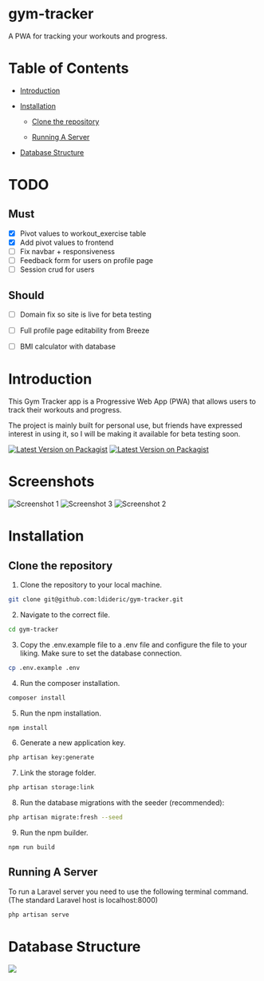 # gym-tracker

A PWA for tracking your workouts and progress.

# Table of Contents

- [Introduction](#introduction)

- [Installation](#installation)

  - [Clone the repository](#clone-the-repository)

  - [Running A Server](#running-a-server)

- [Database Structure](#database-structure)


# TODO
## Must
- [X] Pivot values to workout_exercise table
- [X] Add pivot values to frontend
- [ ] Fix navbar + responsiveness
- [ ] Feedback form for users on profile page
- [ ] Session crud for users
## Should
- [ ] Domain fix so site is live for beta testing
- [ ] Full profile page editability from Breeze
- [ ] BMI calculator with database


# Introduction

This Gym Tracker app is a Progressive Web App (PWA) that allows users to track their workouts and progress.

The project is mainly built for personal use, but friends have expressed interest in using it, so I will be making it available for beta testing soon.

[![Latest Version on Packagist](https://img.shields.io/badge/laravel-v10.x-red)](https://www.laravel.com)
[![Latest Version on Packagist](https://img.shields.io/badge/vuejs-v3.x-brightgreen)](https://www.vuejs.org)


# Screenshots

![Screenshot 1](./images/workouts_home.png)
![Screenshot 3](./images/workout_show.png)
![Screenshot 2](./images/sessions_home.png)

# Installation

## Clone the repository

1. Clone the repository to your local machine.
```bash
git clone git@github.com:ldideric/gym-tracker.git
```

2. Navigate to the correct file.
```bash
cd gym-tracker
```

3. Copy the .env.example file to a .env file and configure the file to your liking. Make sure to set the database connection.
```bash
cp .env.example .env
```

4. Run the composer installation.
```bash
composer install
```

5. Run the npm installation.
```bash
npm install
```

6. Generate a new application key.
```bash
php artisan key:generate
```

7. Link the storage folder.
```bash
php artisan storage:link
```

8. Run the database migrations with the seeder (recommended):
```bash
php artisan migrate:fresh --seed
```

9. Run the npm builder.
```bash
npm run build
```

## Running A Server
To run a Laravel server you need to use the following terminal command. (The standard Laravel host is localhost:8000)
```bash
php artisan serve
```

# Database Structure

[![](https://mermaid.ink/img/pako:eNqlVNtu4jAQ_RXLz4ASkgDJ6zaVUNWlIlR7EVLkxtNgNbEj21FhIf--5hICJGpV1U_2zPHMmTP2bHEiKOAAg7xjJJUkX3Jk1nMUztFu1--LLfo1mz_MnhcoQEu8IuqR8M0St2FRGEXT2c8uWB3hOmAc_g7nP6ZRWF-Zcbi50UAq0e_vdqg-x4s_T133ahIn-CX1F8gET9VC3GJPrD5g8xUWF8Jsj_v9emEp4xoxip4eGqvSkvEUcZJDywg5YVnLWhCl3oWkR0dVp6vr_DTjq5DAUj6l90KiUoGMDeD-I0rnHNdFf6u2vFRJBnEqRVk0Tg1rjSioRLJCM8Ebzz58QjIhGai4MKRzxksN3SI0b6bN0Uj3Jkp9W_TJC2uQCVNw6T5Hr1_L9yW-AnQwainekVOBUkaiLxRS66hAq2uLhOLG8m74rfRFZ1gOiJaSNG0xJHEP5yDNM6VmfhwoLrFegek33n8JSuTb_kNUBkdKLaINT3DwSjIFPVwWlGg4jZyztSD8rxDmrGVpjkCZFvLxOKAOc-oAwcEWr3Fgu8OBPbYmY9t3PM8Zu6Me3uBgOBlYlms7jj1yJ57vWU7Vw_8OUe2B5fjDkeu6lueMXN-v_gPZQnvY?type=png)](https://mermaid.live/edit#pako:eNqlVNtu4jAQ_RXLz4ASkgDJ6zaVUNWlIlR7EVLkxtNgNbEj21FhIf--5hICJGpV1U_2zPHMmTP2bHEiKOAAg7xjJJUkX3Jk1nMUztFu1--LLfo1mz_MnhcoQEu8IuqR8M0St2FRGEXT2c8uWB3hOmAc_g7nP6ZRWF-Zcbi50UAq0e_vdqg-x4s_T133ahIn-CX1F8gET9VC3GJPrD5g8xUWF8Jsj_v9emEp4xoxip4eGqvSkvEUcZJDywg5YVnLWhCl3oWkR0dVp6vr_DTjq5DAUj6l90KiUoGMDeD-I0rnHNdFf6u2vFRJBnEqRVk0Tg1rjSioRLJCM8Ebzz58QjIhGai4MKRzxksN3SI0b6bN0Uj3Jkp9W_TJC2uQCVNw6T5Hr1_L9yW-AnQwainekVOBUkaiLxRS66hAq2uLhOLG8m74rfRFZ1gOiJaSNG0xJHEP5yDNM6VmfhwoLrFegek33n8JSuTb_kNUBkdKLaINT3DwSjIFPVwWlGg4jZyztSD8rxDmrGVpjkCZFvLxOKAOc-oAwcEWr3Fgu8OBPbYmY9t3PM8Zu6Me3uBgOBlYlms7jj1yJ57vWU7Vw_8OUe2B5fjDkeu6lueMXN-v_gPZQnvY)

